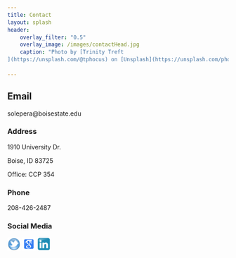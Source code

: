 ```yaml
---
title: Contact
layout: splash
header:
    overlay_filter: "0.5"
    overlay_image: /images/contactHead.jpg
    caption: "Photo by [Trinity Treft
](https://unsplash.com/@tphocus) on [Unsplash](https://unsplash.com/photos/UL9awo4i_4w)"

---
```

<h2>Email</h2>
solepera@boisestate.edu

<h3>Address</h3>
<p>1910 University Dr.
<p>Boise, ID 83725</br>
<p>Office: CCP 354

<h3>Phone</h3>
208-426-2487

<h3>Social Media</h3>
<div id="soc">
<div class="social_media">
<a href="https://twitter.com/DrCh0le"> <img src="../images/twitter-icon.png" alt="twitter_profile" width="30" height="30"></a>		
<a href="https://scholar.google.com/citations?user=MiACjoYAAAAJ&amp;hl=en"><img src="../images/g_scholar_icon.png" alt="google_scholar_profile" width="30" height="30"></a>
<a href="https://www.linkedin.com/in/maria-soledad-pera-a8593a25/"><img src="../images/linkedin.png" alt="linkedin_profile" width="30" height="30"></a></div>
